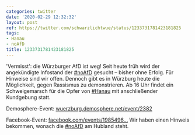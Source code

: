 ```yaml
---
categories: twitter
date: '2020-02-29 12:32:32'
layout: post
ref: https://twitter.com/schwarzlichtwue/status/1233731781423181825
tags:
- Hanau
- noAfD
title: 1233731781423181825
---
```

'Vermisst': die Würzburger AfD ist weg! Seit heute früh wird der angekündigte Infostand der [#noAfD](/t/noafd) gesucht – bisher ohne Erfolg. Für Hinweise sind wir offen. 
Dennoch gibt es in Würzburg heute die Möglichkeit, gegen Rassismus zu demonstrieren. Ab 16 Uhr findet ein Schweigemarsch für die Opfer von [#Hanau](/t/hanau) mit anschließender Kundgebung statt.



Demosphere-Event: [wuerzburg.demosphere.net/event/2382](https://wuerzburg.demosphere.net/event/2382)



Facebook-Event: [facebook.com/events/1985496…](https://facebook.com/events/198549637927151) 
Wir haben einen Hinweis bekommen, wonach die [#noAfD](/t/noafd) am Hubland steht. 